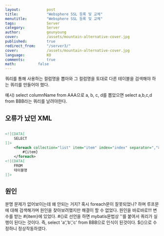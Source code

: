 ```yaml
---
layout:            post
title:             "Websphere SSL 등록 및 교체"
menutitle:         "Websphere SSL 등록 및 교체"
tags:              Server
category:          Server
author:            geunyoung
cover:             /assets/mountain-alternative-cover.jpg
published:         true
redirect_from:     "/server3/"
cover:             /assets/mountain-alternative-cover.jpg
language:          KO
comments:          true
math:		   false
---
```


쿼리를 통해 사용하는 컬럼명을 뽑아와
그 컬럼명을 토대로 다른 테이블을 검색해야 하는 쿼리를 만들어야 했다.

예시)
select columnName from AAA으로  a, b, c, d를 뽑았으면
select a,b,c,d from BBB라는 쿼리를 날려야한다.

## 오류가 났던 XML

```xml

<![CDATA[
	SELECT
]]>			
	<foreach collection="list" item="item" index="index" separator=",">
		#{item}
	</foreach>	
<![CDATA[
	FROM 
    테이블명
]]>

```

## 원인

분명 문제가 없어보이는데 왜 안되는 거지? 혹시 foreach문이 잘못되었나? 하며 루프문에 대해 검색해가며 원인을 찾아보려했지만 해결이 할 수 없었다.
원인을 바로바로!!!
변수를 받는 #{item}에 있었다. #{}로 선언을 하면 mybatis문법상 ''를 붙여서 쿼리가 실행이 된다는 것이다.
즉, select 'a','b','c' from BBB으로 인식이 된것이다.
${}으로 수정하니 정상작동하였다.




